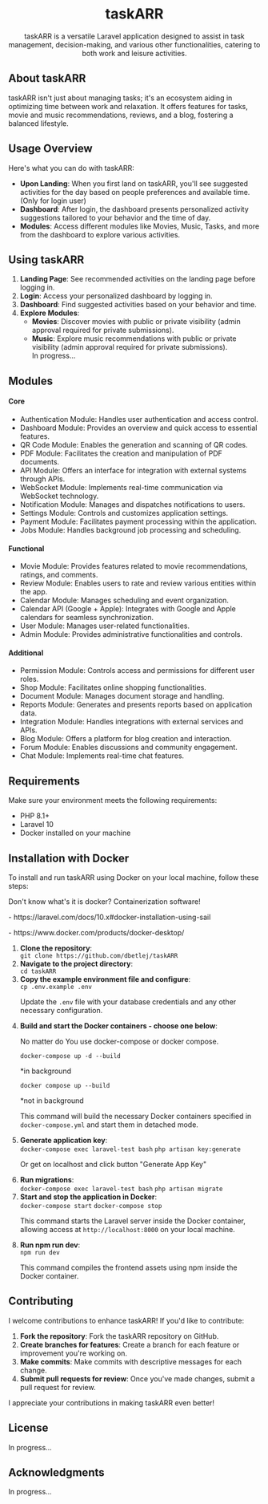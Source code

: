   <div align="center">
    <h1>taskARR</h1>
    <p>taskARR is a versatile Laravel application designed to assist in task management, decision-making, and various other functionalities, catering to both work and leisure activities.</p>
  </div>

  <h2>About taskARR</h2>
  <p>taskARR isn't just about managing tasks; it's an ecosystem aiding in optimizing time between work and relaxation. It offers features for tasks, movie and music recommendations, reviews, and a blog, fostering a balanced lifestyle.</p>

  <h2>Usage Overview</h2>
  <p>Here's what you can do with taskARR:</p>
  <ul>
    <li><strong>Upon Landing</strong>: When you first land on taskARR, you'll see suggested activities for the day based on people preferences and available time. (Only for login user)</li>
    <li><strong>Dashboard</strong>: After login, the dashboard presents personalized activity suggestions tailored to your behavior and the time of day.</li>
    <li><strong>Modules</strong>: Access different modules like Movies, Music, Tasks, and more from the dashboard to explore various activities.</li>
  </ul>

  <h2>Using taskARR</h2>
  <ol>
    <li><strong>Landing Page</strong>: See recommended activities on the landing page before logging in.</li>
    <li><strong>Login</strong>: Access your personalized dashboard by logging in.</li>
    <li><strong>Dashboard</strong>: Find suggested activities based on your behavior and time.</li>
    <li><strong>Explore Modules</strong>:
      <ul>
        <li><strong>Movies</strong>: Discover movies with public or private visibility (admin approval required for private submissions).</li>
        <li><strong>Music</strong>: Explore music recommendations with public or private visibility (admin approval required for private submissions).</li>
        In progress...
      </ul>
    </li>
  </ol>
  
  <h2>Modules</h2>
  <h4>Core</h4>
  <ul>
    <li>Authentication Module: Handles user authentication and access control.</li>
    <li>Dashboard Module: Provides an overview and quick access to essential features.</li>
    <li>QR Code Module: Enables the generation and scanning of QR codes.</li>
    <li>PDF Module: Facilitates the creation and manipulation of PDF documents.</li>
    <li>API Module: Offers an interface for integration with external systems through APIs.</li>
    <li>WebSocket Module: Implements real-time communication via WebSocket technology.</li>
    <li>Notification Module: Manages and dispatches notifications to users.</li>
    <li>Settings Module: Controls and customizes application settings.</li>
    <li>Payment Module: Facilitates payment processing within the application.</li>
    <li>Jobs Module: Handles background job processing and scheduling.</li>
  </ul>

  <h4>Functional</h4>
  <ul>
    <li>Movie Module: Provides features related to movie recommendations, ratings, and comments.</li>
    <li>Review Module: Enables users to rate and review various entities within the app.</li>
    <li>Calendar Module: Manages scheduling and event organization.</li>
    <li>Calendar API (Google + Apple): Integrates with Google and Apple calendars for seamless synchronization.</li>
    <li>User Module: Manages user-related functionalities.</li>
    <li>Admin Module: Provides administrative functionalities and controls.</li>
  </ul>

  <h4>Additional</h4>
  <ul>
    <li>Permission Module: Controls access and permissions for different user roles.</li>
    <li>Shop Module: Facilitates online shopping functionalities.</li>
    <li>Document Module: Manages document storage and handling.</li>
    <li>Reports Module: Generates and presents reports based on application data.</li>
    <li>Integration Module: Handles integrations with external services and APIs.</li>
    <li>Blog Module: Offers a platform for blog creation and interaction.</li>
    <li>Forum Module: Enables discussions and community engagement.</li>
    <li>Chat Module: Implements real-time chat features.</li>
  </ul>

  <h2>Requirements</h2>
  <p>Make sure your environment meets the following requirements:</p>
  <ul>
    <li>PHP 8.1+</li>
    <li>Laravel 10</li>
    <li>Docker installed on your machine</li>
  </ul>

  <h2>Installation with Docker</h2>
  <p>To install and run taskARR using Docker on your local machine, follow these steps:</p>
  <p>Don't know what's it is docker? Containerization software!</p>
  <p>- https://laravel.com/docs/10.x#docker-installation-using-sail</p>
  <p>- https://www.docker.com/products/docker-desktop/</p>
  <ol>
    <li><strong>Clone the repository</strong>:</li>
    <code>git clone https://github.com/dbetlej/taskARR</code>
    <li><strong>Navigate to the project directory</strong>:</li>
    <code>cd taskARR</code>
    <li><strong>Copy the example environment file and configure</strong>:</li>
    <code>cp .env.example .env</code>
    <p>Update the <code>.env</code> file with your database credentials and any other necessary configuration.</p>
    <li><strong>Build and start the Docker containers - choose one below</strong>:</li>
    <p>No matter do You use docker-compose or docker compose.</p>
    <code>docker-compose up -d --build</code> <p>*in background</p>
    <code>docker compose up --build</code> <p>*not in background</p>
    <p>This command will build the necessary Docker containers specified in <code>docker-compose.yml</code> and start them in detached mode.</p>
    <li><strong>Generate application key</strong>:</li>
    <code>docker-compose exec laravel-test bash</code>
    <code>php artisan key:generate</code>
      <p>Or get on localhost and click button "Generate App Key"</p>
    <li><strong>Run migrations</strong>:</li>
    <code>docker-compose exec laravel-test bash</code>
    <code>php artisan migrate</code>
    <li><strong>Start and stop the application in Docker</strong>:</li>
    <code>docker-compose start</code>
    <code>docker-compose stop</code>
    <p>This command starts the Laravel server inside the Docker container, allowing access at <code>http://localhost:8000</code> on your local machine.</p>
    <li><strong>Run npm run dev</strong>:</li>
    <code>npm run dev</code>
    <p>This command compiles the frontend assets using npm inside the Docker container.</p>
  </ol>
  
  <h2>Contributing</h2>
  <p>I welcome contributions to enhance taskARR! If you'd like to contribute:</p>
  <ol>
    <li><strong>Fork the repository</strong>: Fork the taskARR repository on GitHub.</li>
    <li><strong>Create branches for features</strong>: Create a branch for each feature or improvement you're working on.</li>
    <li><strong>Make commits</strong>: Make commits with descriptive messages for each change.</li>
    <li><strong>Submit pull requests for review</strong>: Once you've made changes, submit a pull request for review.</li>
  </ol>
  <p>I appreciate your contributions in making taskARR even better!</p>

  <h2>License</h2>
  <p>In progress...</p>
  
  <h2>Acknowledgments</h2>
  <p>In progress...</p>
